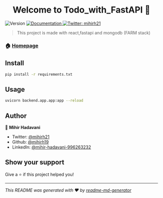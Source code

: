 <h1 align="center">Welcome to Todo_with_FastAPI 👋</h1>
<p>
  <img alt="Version" src="https://img.shields.io/badge/version-1.0.0-blue.svg?cacheSeconds=2592000" />
  <a href="http://localhost:8000/doc" target="_blank">
    <img alt="Documentation" src="https://img.shields.io/badge/documentation-yes-brightgreen.svg" />
  </a>
  <a href="https://twitter.com/mihirh21" target="_blank">
    <img alt="Twitter: mihirh21" src="https://img.shields.io/twitter/follow/mihirh21.svg?style=social" />
  </a>
</p>

> This project is made with react,fastapi and mongodb (FARM stack) 

### 🏠 [Homepage](https://github.com/mihirh19/todo_web_app/)

## Install

```sh
pip install -r requirements.txt
```

## Usage

```sh
uvicorn backend.app.app:app --reload
```

## Author

👤 **Mihir Hadavani**

* Twitter: [@mihirh21](https://twitter.com/mihirh21)
* Github: [@mihirh19](https://github.com/mihirh19)
* LinkedIn: [@mihir-hadavani-996263232](https://linkedin.com/in/mihir-hadavani-996263232)

## Show your support

Give a ⭐️ if this project helped you!

***
_This README was generated with ❤️ by [readme-md-generator](https://github.com/kefranabg/readme-md-generator)_
